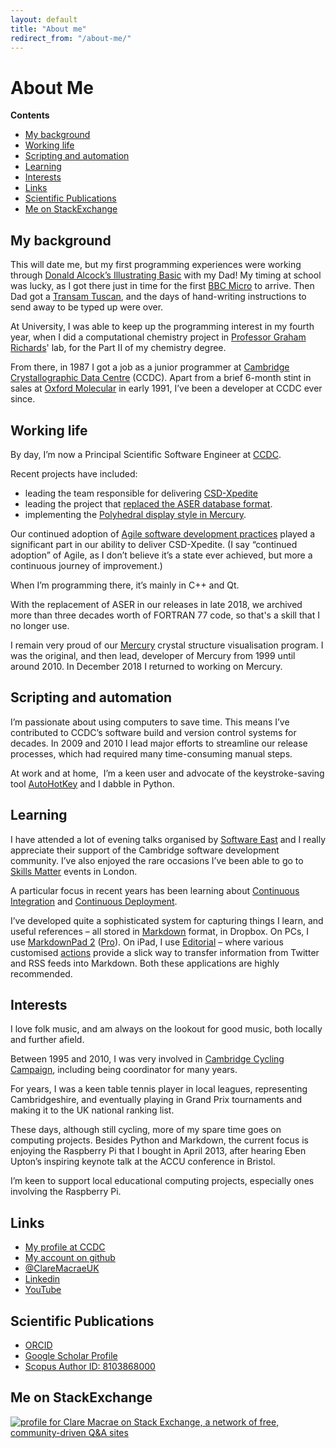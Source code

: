 ```yaml
---
layout: default
title: "About me"
redirect_from: "/about-me/"
---
```


# About Me


**Contents**

<!-- vscode-markdown-toc -->
* [My background](#Mybackground)
* [Working life](#Workinglife)
* [Scripting and automation](#Scriptingandautomation)
* [Learning](#Learning)
* [Interests](#Interests)
* [Links](#Links)
* [Scientific Publications](#ScientificPublications)
* [Me on StackExchange](#MeonStackExchange)

<!-- vscode-markdown-toc-config
	numbering=false
	autoSave=true
	/vscode-markdown-toc-config -->
<!-- /vscode-markdown-toc -->

## <a name='Mybackground'></a>My background

This will date me, but my first programming experiences were working
through [Donald Alcock’s Illustrating
Basic](http://www.computinghistory.org.uk/cgi/archive.pl?type=Books&platform=&author=Donald%20Alcock&publisher=&order=Publisher)
with my Dad! My timing at school was lucky, as I got there just in time
for the first [BBC Micro](http://en.wikipedia.org/wiki/BBC_Micro) to
arrive. Then Dad got a [Transam Tuscan](http://www.computinghistory.org.uk/det/7010/Transam-Tuscan-S100/),
and the days of hand-writing instructions to send away to be typed up
were over.

At University, I was able to keep up the programming interest in my
fourth year, when I did a computational chemistry project in [Professor
Graham Richards](http://en.wikipedia.org/wiki/Graham_Richards)' lab, for
the Part II of my chemistry degree.

From there, in 1987 I got a job as a junior programmer at [Cambridge
Crystallographic Data Centre](http://www.ccdc.cam.ac.uk/) (CCDC). Apart
from a brief 6-month stint in sales at [Oxford
Molecular](http://www.isis-innovation.com/spinout/oxmol.html) in early
1991, I’ve been a developer at CCDC ever since.

## <a name='Workinglife'></a>Working life

By day, I’m now a Principal Scientific Software Engineer at
[CCDC](http://www.ccdc.cam.ac.uk/).

Recent projects have included:

* leading the team responsible for
delivering
[CSD-Xpedite](http://www.ccdc.cam.ac.uk/SUPPORTANDRESOURCES/Support/Pages/SupportSolution.aspx?supportsolutionid=304)
* leading the project that [replaced the ASER database format](https://www.ccdc.cam.ac.uk/Community/blog/2017-12-14-csd-release-2018/). 
* implementing the [Polyhedral display style in Mercury](https://www.ccdc.cam.ac.uk/Community/blog/greater-structural-insight-and-clearer-visualisation/). 


Our continued adoption of [Agile software development
practices](http://agilemanifesto.org/) played a significant part in our
ability to deliver CSD-Xpedite. (I say “continued adoption” of Agile, as
I don’t believe it’s a state ever achieved, but more a continuous
journey of improvement.)

When I’m programming there, it’s mainly in C++ and Qt.

With the replacement of ASER in our releases in late 2018, we archived more than three decades worth of FORTRAN 77 code, so that's a skill that I no longer use.

I remain very proud of our
[Mercury](http://www.ccdc.cam.ac.uk/Solutions/CSDSystem/Pages/Mercury.aspx)
crystal structure visualisation program. I was the original, and then
lead, developer of Mercury from 1999 until around 2010. In December 2018 I returned to working on Mercury.

## <a name='Scriptingandautomation'></a>Scripting and automation

I’m passionate about using computers to save time. This means I’ve
contributed to CCDC’s software build and version control systems for
decades. In 2009 and 2010 I lead major efforts to streamline our release
processes, which had required many time-consuming manual steps.

At work and at home,  I’m a keen user and advocate of the
keystroke-saving tool [AutoHotKey](http://www.autohotkey.com/) and I
dabble in Python.

## <a name='Learning'></a>Learning

I have attended a lot of evening talks organised by [Software
East](http://softwareast.ning.com/) and I really appreciate their
support of the Cambridge software development community. I’ve also
enjoyed the rare occasions I’ve been able to go to [Skills
Matter](https://skillsmatter.com/) events in London.

A particular focus in recent years has been learning about
[Continuous Integration](http://en.wikipedia.org/wiki/Continuous_integration) and
[Continuous Deployment](http://en.wikipedia.org/wiki/Continuous_delivery).

I’ve developed quite a sophisticated system for capturing things I
learn, and useful references – all stored in
[Markdown](https://daringfireball.net/projects/markdown/) format, in
Dropbox. On PCs, I use [MarkdownPad 2](http://markdownpad.com/)
([Pro](https://markdownpad.com/buy.html)). On iPad, I use
[Editorial](http://omz-software.com/editorial/) – where various customised
[actions](http://omz-software.com/editorial/docs/ios_workflows/reference.html) provide
a slick way to transfer information from Twitter and RSS feeds into
Markdown. Both these applications are highly recommended.

## <a name='Interests'></a>Interests

I love folk music, and am always on the lookout for good music, both
locally and further afield.

Between 1995 and 2010, I was very involved in [Cambridge Cycling
Campaign](http://www.camcycle.org.uk/), including being coordinator for
many years.

For years, I was a keen table tennis player in local leagues,
representing Cambridgeshire, and eventually playing in Grand Prix
tournaments and making it to the UK national ranking list.

These days, although still cycling, more of my spare time goes on
computing projects. Besides Python and Markdown, the current focus is
enjoying the Raspberry Pi that I bought in April 2013, after hearing
Eben Upton’s inspiring keynote talk at the ACCU conference in Bristol.

I’m keen to support local educational computing projects, especially
ones involving the Raspberry Pi.

## <a name='Links'></a>Links

* [My profile at CCDC](http://www.ccdc.cam.ac.uk/CCDC/SeniorManagement/pages/Profile.aspx?profileid=4)
* [My account on github](https://github.com/claremacrae)
* [@ClareMacraeUK](https://twitter.com/ClareMacraeUK)
* [Linkedin](https://www.linkedin.com/in/claremacrae)
* [YouTube](http://www.youtube.com/channel/UCNxLq_HrqajGIvPMR63R64A/videos?flow=grid&view=0)

## <a name='ScientificPublications'></a>Scientific Publications

* [ORCID](http://orcid.org/0000-0003-3664-8645)
* [Google Scholar Profile](http://scholar.google.co.uk/citations?user=CNekj-gAAAAJ)
* [Scopus Author ID: 8103868000](http://www.scopus.com/authid/detail.url?authorId=8103868000)

## <a name='MeonStackExchange'></a>Me on StackExchange

[![profile for Clare Macrae on Stack Exchange, a network of free,
community-driven Q&A
sites](https://stackexchange.com/users/flair/36582.png "profile for Clare Macrae on Stack Exchange, a network of free, community-driven Q&A sites")](http://stackexchange.com/users/36582/clare-macrae)
